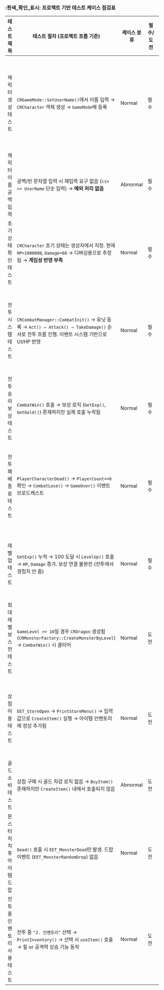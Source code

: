 ﻿### :흰색_확인_표시: **프로젝트 기반 테스트 케이스 점검표**
| **테스트 제목**       | **테스트 절차 (프로젝트 흐름 기준)**                                                                                         | **케이스 분류** | 필수/도전 | 구현 상태        |
| ---------------- | --------------------------------------------------------------------------------------------------------------- | ---------- | ----- | ------------ |
| 캐릭터 생성 테스트       | `CRGameMode::SetUserName()`에서 이름 입력 → `CRCharacter` 객체 생성 → `GameMode`에 등록                                      | Normal     | 필수    | :흰색_확인_표시: 정상 구현됨     |
| 캐릭터 이름 공백 입력     | 공백/빈 문자열 입력 시 재입력 요구 없음 (`cin >> UserName` 단순 입력) → **예외 처리 없음**                                                | Abnormal   | 필수    | :경고: 개선 필요     |
| 초기 상태 확인 테스트     | `CRCharacter` 초기 상태는 생성자에서 지정. 현재 `HP=1000000`, `Damage=60` → 디버깅용으로 추정됨 → **게임성 반영 부족**                        | Normal     | 필수    | :경고: 값 조정 필요   |
| 전투 시스템 테스트       | `CRCombatManager::CombatInit()` → 유닛 등록 → `Act() → Attack() → TakeDamage()` 순서로 전투 흐름 진행. 이벤트 시스템 기반으로 UI/HP 반영 | Normal     | 필수    | :흰색_확인_표시: 정상 작동      |
| 전투 승리 보상 테스트     | `CombatWin()` 호출 → 보상 로직 (`GetExp()`, `GetGold()`) 존재하지만 실제 호출 누락됨                                              | Normal     | 필수    | :경고: 호출 미구현    |
| 전투 패배 종료 테스트     | `PlayerCharacterDead()` → `PlayerCount==0` 확인 → `CombatLose()` → `GameOver()` 이벤트 브로드캐스트                        | Normal     | 필수    | :흰색_확인_표시: 정상 작동      |
| 레벨업 테스트          | `GetExp()` 누적 → 100 도달 시 `LevelUp()` 호출 → `HP`, `Damage` 증가. 보상 연결 불완전 (전투에서 경험치 안 줌)                           | Normal     | 필수    | :경고: 미연결 보완 필요 |
| 최대 레벨 보스전 테스트    | `GameLevel >= 10`일 경우 `CRDragon` 생성됨 (`CRMonsterFactory::CreateMonsterByLevel`) → `CombatWin()` 시 클리어           | Normal     | 도전    | :흰색_확인_표시: 구현됨        |
| 상점 이용 테스트        | `EET_StoreOpen` → `PrintStoreMenu()` → 입력값으로 `CreateItem()` 실행 → 아이템 인벤토리에 정상 추가됨                               | Normal     | 도전    | :흰색_확인_표시: 구현됨        |
| 골드 소비 테스트        | 상점 구매 시 골드 차감 로직 없음 → `BuyItem()` 존재하지만 `CreateItem()` 내에서 호출되지 않음                                              | Abnormal   | 도전    | :x: 미구현        |
| 몬스터 처치 후 아이템 드랍  | `Dead()` 호출 시 `EET_MonsterDead`만 발생. 드랍 이벤트 (`EET_MonsterRandomDrop`) 없음                                        | Normal     | 도전    | :x: 미구현        |
| 전투 중 인벤토리 사용 테스트 | 전투 중 `"2. 인벤토리"` 선택 → `PrintInventory()` → 선택 시 `useItem()` 호출 → 힐 or 공격력 상승 기능 동작                              | Normal     | 도전    | :흰색_확인_표시: 구현됨        |